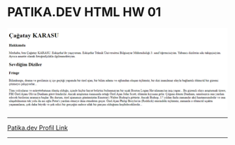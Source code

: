 # PATIKA.DEV HTML HW 01

![Proje Görseli](https://github.com/cgtykarasu/HTML_Project_01_Patika.dev/blob/551987bfbf8696918ab25e425117cd7208ba2766/HTML_hw01.png)

---
[Patika.dev Profil Link](https://app.patika.dev/cgtykarasu)

---
